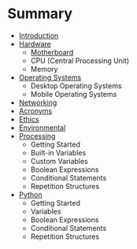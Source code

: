 # Summary

* [Introduction](README.md)
* [Hardware](hardwaremd.md)
   * [Motherboard](hardware_motherboard.md)
   * CPU (Central Processing Unit)
   * Memory
* [Operating Systems](operating_systems.md)
   * Desktop Operating Systems
   * Mobile Operating Systems
* [Networking](networking.md)
* [Acronyms](acronyms.md)
* [Ethics](ethics.md)
* [Environmental](environmental.md)
* [Processing](processing.md)
   * Getting Started
   * Built-in Variables
   * Custom Variables
   * Boolean Expressions
   * Conditional Statements
   * Repetition Structures
* [Python](python.md)
   * Getting Started
   * Variables
   * Boolean Expressions
   * Conditional Statements
   * Repetition Structures

